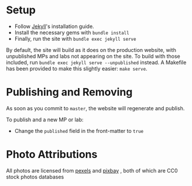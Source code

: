 # Setup

* Follow [Jekyll](https://jekyllrb.com/docs/installation/)'s installation guide.
* Install the necessary gems with `bundle install`
* Finally, run the site with `bundle exec jekyll serve`

By default, the site will build as it does on the production website, with unpublished
MPs and labs not appearing on the site. To build with those included, run
`bundle exec jekyll serve --unpublished` instead. A Makefile has been provided
to make this slightly easier: `make serve`.

# Publishing and Removing

As soon as you commit to `master`, the website will regenerate and publish.

To publish and a new MP or lab:

* Change the `published` field in the front-matter to `true`

# Photo Attributions

All photos are licensed from [pexels](https://www.pexels.com/photo-license/) and [pixbay](https://pixabay.com/en/blog/posts/public-domain-images-what-is-allowed-and-what-is-4/)
, both of which are CC0 stock photos databases

